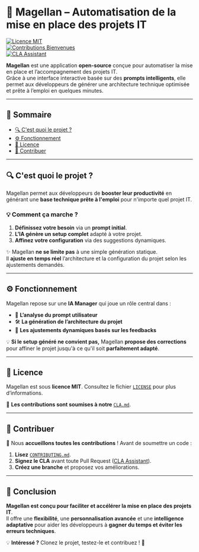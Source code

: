 # 🚀 Magellan – Automatisation de la mise en place des projets IT  
[![Licence MIT](https://img.shields.io/badge/Licence-MIT-blue.svg)](LICENSE)  
[![Contributions Bienvenues](https://img.shields.io/badge/Contributions-Welcome-brightgreen.svg)](CONTRIBUTING.md)  
[![CLA Assistant](https://cla-assistant.io/readme/badge/Epi-apps/magellan)](https://cla-assistant.io/Epi-apps/magellan)  

**Magellan** est une application **open-source** conçue pour automatiser la mise en place et l’accompagnement des projets IT.  
Grâce à une interface interactive basée sur des **prompts intelligents**, elle permet aux développeurs de générer une architecture technique optimisée et prête à l’emploi en quelques minutes.

---

## 📖 Sommaire
- [🔍 C'est quoi le projet ?](#-cest-quoi-le-projet-)
- [⚙ Fonctionnement](#-fonctionnement-)
- [📄 Licence](#-licence-)
- [🙌 Contribuer](#-contribuer-)

---

## 🔍 C'est quoi le projet ?  

Magellan permet aux développeurs de **booster leur productivité** en générant une **base technique prête à l'emploi** pour n'importe quel projet IT.  

### 💡 **Comment ça marche ?**  
1. **Définissez votre besoin** via un **prompt initial**.  
2. **L’IA génère un setup complet** adapté à votre projet.  
3. **Affinez votre configuration** via des suggestions dynamiques.  

✨ Magellan **ne se limite pas** à une simple génération statique.  
Il **ajuste en temps réel** l’architecture et la configuration du projet selon les ajustements demandés.

---

## ⚙ Fonctionnement  

Magellan repose sur une **IA Manager** qui joue un rôle central dans :  
- 📌 **L’analyse du prompt utilisateur**  
- 🛠 **La génération de l’architecture du projet**  
- 🔄 **Les ajustements dynamiques basés sur les feedbacks**  

💡 **Si le setup généré ne convient pas,** Magellan **propose des corrections** pour affiner le projet jusqu'à ce qu'il soit **parfaitement adapté**.

---

## 📄 Licence  

Magellan est sous **licence MIT**. Consultez le fichier [`LICENSE`](LICENSE) pour plus d’informations.  

📜 **Les contributions sont soumises à notre** [`CLA.md`](CLA.md).  

---

## 🙌 Contribuer  

🚀 Nous **accueillons toutes les contributions** ! Avant de soumettre un code :  
1. **Lisez** [`CONTRIBUTING.md`](CONTRIBUTING.md).  
2. **Signez le CLA** avant toute Pull Request ([CLA Assistant](https://cla-assistant.io/Epi-apps/magellan)).  
3. **Créez une branche** et proposez vos améliorations.  

---

## 🎯 Conclusion  

**Magellan est conçu pour faciliter et accélérer la mise en place des projets IT**.  
Il offre une **flexibilité**, une **personnalisation avancée** et une **intelligence adaptative** pour aider les développeurs à **gagner du temps et éviter les erreurs techniques**.  

💡 **Intéressé ?** Clonez le projet, testez-le et contribuez ! 💪
